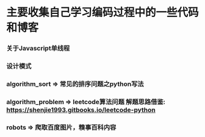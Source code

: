 # 主要收集自己学习编码过程中的一些代码和博客

### 关于Javascript单线程
### 设计模式
### algorithm_sort => 常见的排序问题之python写法
### algorithm_problem => leetcode算法问题 解题思路借鉴: https://shenjie1993.gitbooks.io/leetcode-python
### robots => 爬取百度图片，糗事百科内容